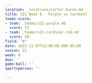 ```yaml
---
location: _locations/carter-baron.md
title: S21 Week 8 - Purple vs Cardinal
teams-score:
- team: _teams/s21-purple.md
  score: 13
- team: _teams/s21-cardinal-red.md
  score: 20
field: "4"
date: 2021-11-07T12:00:00.000-05:00
season: 21
week: 8
mvp: ''
game-ball: ''
sportsperson: ''

---
```

